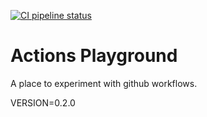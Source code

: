 [![CI pipeline status](https://github.com/plannigan/actions-playground/workflows/CI/badge.svg?branch=main)][ci]

# Actions Playground

A place to experiment with github workflows.

VERSION=0.2.0

[ci]: https://github.com/wayfair-incubator/columbo/actions
